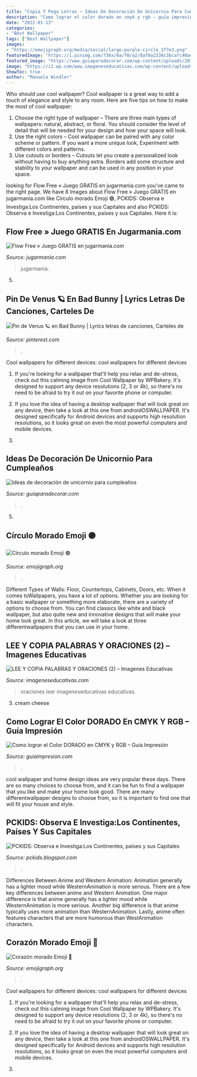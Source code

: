 ```yaml
---
title: "Copia Y Pega Letras ~ Ideas De Decoración De Unicornio Para Cumpleaños"
description: "Como lograr el color dorado en cmyk y rgb – guía impresión"
date: "2022-01-13"
categories:
- "Best Wallpaper"
tags: ["Best Wallpaper"]
images:
- "https://emojigraph.org/media/social/large-purple-circle_1f7e3.png"
featuredImage: "https://i.pinimg.com/736x/8a/f0/a2/8af0a2338c3bcafc40ad30fed4b6cac4.jpg"
featured_image: "https://www.guiaparadecorar.com/wp-content/uploads/2018/11/Ideas-de-decoracion-de-unicornio2.jpg"
image: "https://i1.wp.com/www.imageneseducativas.com/wp-content/uploads/2020/04/LEE-Y-COPIA-PALABRAS-Y-ORACIONES-2.jpg?resize=292%2C400&amp;ssl=1"
ShowToc: true
author: "Manuela Windler"
---
```



Who should use cool wallpaper?
Cool wallpaper is a great way to add a touch of elegance and style to any room. Here are five tips on how to make the most of cool wallpaper: 
1) Choose the right type of wallpaper – There are three main types of wallpapers: natural, abstract, or floral. You should consider the level of detail that will be needed for your design and how your space will look. 
2) Use the right colors – Cool wallpaper can be paired with any color scheme or pattern. If you want a more unique look, Experiment with different colors and patterns. 
3) Use cutouts or borders – Cutouts let you create a personalized look without having to buy anything extra. Borders add some structure and stability to your wallpaper and can be used in any position in your space.

	

		
looking for Flow Free » Juego GRATIS en jugarmania.com you've came to the right page. We have 8 Images about Flow Free » Juego GRATIS en jugarmania.com like Círculo morado Emoji 🟣, PCKIDS: Observa e Investiga:Los Continentes, países y sus Capitales and also PCKIDS: Observa e Investiga:Los Continentes, países y sus Capitales. Here it is:
		
    
## Flow Free » Juego GRATIS En Jugarmania.com

<img loading=lazy src="http://www.jugarmania.com/wp-content/uploads/thumbs/flow-free-jugarmania-04.jpg" onerror="this.onerror=null;this.src='https://tse2.mm.bing.net/th?id=OIP.jx250rVDHFcJqsyB_sO9jAAAAA&amp;pid=15.1';" alt="Flow Free » Juego GRATIS en jugarmania.com">

_Source: jugarmania.com_

>jugarmania. 

	

5.

    
## Pin De Venus 🪐 En Bad Bunny | Lyrics Letras De Canciones, Carteles De

<img loading=lazy src="https://i.pinimg.com/736x/8a/f0/a2/8af0a2338c3bcafc40ad30fed4b6cac4.jpg" onerror="this.onerror=null;this.src='https://tse1.mm.bing.net/th?id=OIP.wSdz9bZ2bU_71HW0GFd2aQAAAA&amp;pid=15.1';" alt="Pin de Venus 🪐 en Bad Bunny | Lyrics letras de canciones, Carteles de">

_Source: pinterest.com_

>. 

	

Cool wallpapers for different devices:
cool wallpapers for different devices 

1. If you're looking for a wallpaper that'll help you relax and de-stress, check out this calming image from Cool Wallpaper by WPBakery. It's designed to support any device resolutions (2, 3 or 4k), so there's no need to be afraid to try it out on your favorite phone or computer.

2. If you love the idea of having a desktop wallpaper that will look great on any device, then take a look at this one from androidOSWALLPAPER. It's designed specifically for Android devices and supports high resolution resolutions, so it looks great on even the most powerful computers and mobile devices.

3.

    
## Ideas De Decoración De Unicornio Para Cumpleaños

<img loading=lazy src="https://www.guiaparadecorar.com/wp-content/uploads/2018/11/Ideas-de-decoracion-de-unicornio2.jpg" onerror="this.onerror=null;this.src='https://tse2.mm.bing.net/th?id=OIP.AO8FoqGs1EYo6iui_1n3rgHaJ3&amp;pid=15.1';" alt="Ideas de decoración de unicornio para cumpleaños">

_Source: guiaparadecorar.com_

>. 

	

5.

    
## Círculo Morado Emoji 🟣

<img loading=lazy src="https://emojigraph.org/media/social/large-purple-circle_1f7e3.png" onerror="this.onerror=null;this.src='https://tse4.mm.bing.net/th?id=OIP.CLq3U5eoYtN-NnYGfd9_1AHaD4&amp;pid=15.1';" alt="Círculo morado Emoji 🟣">

_Source: emojigraph.org_

>. 

	

Different Types of Walls: Floor, Countertops, Cabinets, Doors, etc.
When it comes toWallpapers, you have a lot of options. Whether you are looking for a basic wallpaper or something more elaborate, there are a variety of options to choose from. You can find classics like white and black wallpaper, but also quite new and innovative designs that will make your home look great. In this article, we will take a look at three differentwallpapers that you can use in your home.

    
## LEE Y COPIA PALABRAS Y ORACIONES (2) – Imagenes Educativas

<img loading=lazy src="https://i1.wp.com/www.imageneseducativas.com/wp-content/uploads/2020/04/LEE-Y-COPIA-PALABRAS-Y-ORACIONES-2.jpg?resize=292%2C400&amp;ssl=1" onerror="this.onerror=null;this.src='https://tse4.mm.bing.net/th?id=OIP.O8sAnUcSkcxAum2eWO_TfwAAAA&amp;pid=15.1';" alt="LEE Y COPIA PALABRAS Y ORACIONES (2) – Imagenes Educativas">

_Source: imageneseducativas.com_

>oraciones leer imageneseducativas educativas. 

	

3. cream cheese 

    
## Como Lograr El Color DORADO En CMYK Y RGB – Guía Impresión

<img loading=lazy src="https://guiaimpresion.com/wp-content/uploads/2020/11/Imagen16-199x300.jpg" onerror="this.onerror=null;this.src='https://tse1.mm.bing.net/th?id=OIP.whYSu785lBdvQ9nmR80Y6wAAAA&amp;pid=15.1';" alt="Como lograr el Color DORADO en CMYK y RGB – Guía Impresión">

_Source: guiaimpresion.com_

>. 

	

cool wallpaper and home design ideas are very popular these days. There are so many choices to choose from, and it can be fun to find a wallpaper that you like and make your home look good. There are many differentwallpaper designs to choose from, so it is important to find one that will fit your house and style.

    
## PCKIDS: Observa E Investiga:Los Continentes, Países Y Sus Capitales

<img loading=lazy src="https://lh4.googleusercontent.com/-GdIm-EdPpi0/TXQmS1tQLtI/AAAAAAAAAGg/jJN48r_C_ek/s1600/mapa_politico_asia.jpg" onerror="this.onerror=null;this.src='https://tse1.mm.bing.net/th?id=OIP.Z4WGJ5MsydfMxna0lx9M4wHaGr&amp;pid=15.1';" alt="PCKIDS: Observa e Investiga:Los Continentes, países y sus Capitales">

_Source: pckids.blogspot.com_

>. 

	

Differences Between Anime and Western Animation: Animation generally has a lighter mood while WesternAnimation is more serious.
There are a few key differences between anime and Western Animation. One major difference is that anime generally has a lighter mood while WesternAnimation is more serious. Another big difference is that anime typically uses more animation than WesternAnimation. Lastly, anime often features characters that are more humorous than WestAnimation characters.

    
## Corazón Morado Emoji 💜

<img loading=lazy src="https://emojigraph.org/media/social/purple-heart_1f49c.png" onerror="this.onerror=null;this.src='https://tse1.mm.bing.net/th?id=OIP.AzkpI9lHMOxFBx3sXrmORQHaD4&amp;pid=15.1';" alt="Corazón morado Emoji 💜">

_Source: emojigraph.org_

>. 

	

Cool wallpapers for different devices:
cool wallpapers for different devices 

1. If you're looking for a wallpaper that'll help you relax and de-stress, check out this calming image from Cool Wallpaper by WPBakery. It's designed to support any device resolutions (2, 3 or 4k), so there's no need to be afraid to try it out on your favorite phone or computer.

2. If you love the idea of having a desktop wallpaper that will look great on any device, then take a look at this one from androidOSWALLPAPER. It's designed specifically for Android devices and supports high resolution resolutions, so it looks great on even the most powerful computers and mobile devices.

3.

